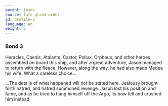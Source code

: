 ```yaml
---
parent: jason
source: fate-grand-order
id: profile-3
language: en
weight: 3
---
```


### Bond 3

Heracles, Caenis, Atalante, Castor, Pollux, Orpheus, and other heroes assembled on board this ship, and after a great adventure, Jason managed to return with the fleece. However, along the way, he had also made Medea his wife. What a careless choice…

…The details of what happened will not be stated here. Jealousy brought forth hatred, and hatred summoned revenge.
Jason lost his position and fame, and as he tried to hang himself off the Argo, its bow fell and crushed him instead.
